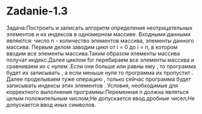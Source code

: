 Zadanie-1.3
===========
Задача:Построить и записать алгоритм определения неотрицательных элементов и их индексов в одномерном массиве. Входными данными являются: число n - количество элементов массива, элементы данного массива. Первым делом заводим цикл от i = 0 до i = n, в котором вводим все элементы массива.Таким образом элементы массива получат индекс.Далее циклом for перебираем все элементы массива и сравниваем их с нулем .Если они больше или равны ему , то программа будет их записывать , а если меньше нуля то программа их пропустит . Далее проделываем туже операцию , только сейчас программа будет записывать индексы этих элементов .
Условия, необходимые для корректного выполнения программы:Переменная n должна являться целым положительным числом;Не допускается ввод дробные чисел;Не допускается ввод иных символов.
